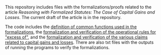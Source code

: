 This repository includes files with the formalizations/proofs related to the article *Reasoning with Formalized Statutes: The Case of Capital Gains and Losses*. The current draft of the article is in the repository.

The code includes the [definition of common functions used in the formalizations](https://github.com/slawsk/tax-formalization/blob/main/formalization_rules.py), the [formalization and verification of the operational rules for "excess of"](https://github.com/slawsk/tax-formalization/blob/main/excessofrules.py), and the [formalization and verification of the various claims related to capital gains and losses](https://github.com/slawsk/tax-formalization/blob/main/formalize.py). There are also txt files with the outputs of running the programs to verify the formalizations.
